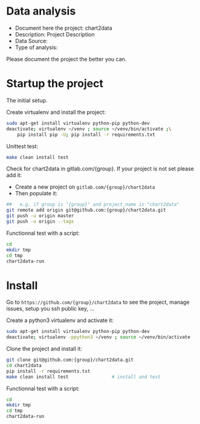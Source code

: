 # Data analysis
- Document here the project: chart2data
- Description: Project Description
- Data Source:
- Type of analysis:

Please document the project the better you can.

# Startup the project

The initial setup.

Create virtualenv and install the project:
```bash
sudo apt-get install virtualenv python-pip python-dev
deactivate; virtualenv ~/venv ; source ~/venv/bin/activate ;\
    pip install pip -U; pip install -r requirements.txt
```

Unittest test:
```bash
make clean install test
```

Check for chart2data in gitlab.com/{group}.
If your project is not set please add it:

- Create a new project on `gitlab.com/{group}/chart2data`
- Then populate it:

```bash
##   e.g. if group is "{group}" and project_name is "chart2data"
git remote add origin git@github.com:{group}/chart2data.git
git push -u origin master
git push -u origin --tags
```

Functionnal test with a script:

```bash
cd
mkdir tmp
cd tmp
chart2data-run
```

# Install

Go to `https://github.com/{group}/chart2data` to see the project, manage issues,
setup you ssh public key, ...

Create a python3 virtualenv and activate it:

```bash
sudo apt-get install virtualenv python-pip python-dev
deactivate; virtualenv -ppython3 ~/venv ; source ~/venv/bin/activate
```

Clone the project and install it:

```bash
git clone git@github.com:{group}/chart2data.git
cd chart2data
pip install -r requirements.txt
make clean install test                # install and test
```
Functionnal test with a script:

```bash
cd
mkdir tmp
cd tmp
chart2data-run
```
